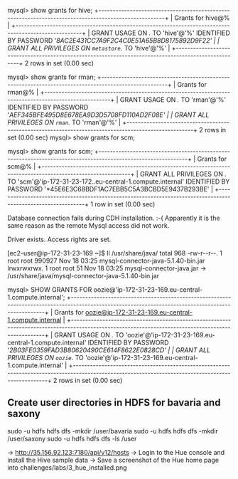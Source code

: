 mysql> show grants for hive;
+-----------------------------------------------------------------------------------------------------+
| Grants for hive@%                                                                                   |
+-----------------------------------------------------------------------------------------------------+
| GRANT USAGE ON *.* TO 'hive'@'%' IDENTIFIED BY PASSWORD '*8AC2E431CC7A9F2C4C0E51A65B8D8175892D9F22' |
| GRANT ALL PRIVILEGES ON `metastore`.* TO 'hive'@'%'                                                 |
+-----------------------------------------------------------------------------------------------------+
2 rows in set (0.00 sec)

mysql> show grants for rman;
+-----------------------------------------------------------------------------------------------------+
| Grants for rman@%                                                                                   |
+-----------------------------------------------------------------------------------------------------+
| GRANT USAGE ON *.* TO 'rman'@'%' IDENTIFIED BY PASSWORD '*AEF345BFE495D8E678EA9D3D5708FD110AD2F08E' |
| GRANT ALL PRIVILEGES ON `rman`.* TO 'rman'@'%'                                                      |
+-----------------------------------------------------------------------------------------------------+
2 rows in set (0.00 sec)
mysql> show grants for scm;

mysql> show grants for scm;
+-------------------------------------------------------------------------------------------------------------+
| Grants for scm@%                                                                                            |
+-------------------------------------------------------------------------------------------------------------+
| GRANT ALL PRIVILEGES ON *.* TO 'scm'@'ip-172-31-23-172..eu-central-1.compute.internal' IDENTIFIED BY PASSWORD '*45E6E3C68BDF1AC7EBB5C5A3BCBD5E9437B293BE' |
+-------------------------------------------------------------------------------------------------------------+
1 row in set (0.00 sec)


Database connection fails during CDH installation. :-(
Apparently it is the same reason as the remote Mysql access did not work.

Driver exists. Access rights are set.

[ec2-user@ip-172-31-23-169 ~]$ ll /usr/share/java/
total 968
-rw-r--r--. 1 root root 990927 Nov 18 03:25 mysql-connector-java-5.1.40-bin.jar
lrwxrwxrwx. 1 root root     51 Nov 18 03:25 mysql-connector-java.jar -> /usr/share/java/mysql-connector-java-5.1.40-bin.jar


mysql> SHOW GRANTS FOR oozie@'ip-172-31-23-169.eu-central-1.compute.internal';
+---------------------------------------------------------------------------------------------------------------------------------------------------+
| Grants for oozie@ip-172-31-23-169.eu-central-1.compute.internal                                                                                   |
+---------------------------------------------------------------------------------------------------------------------------------------------------+
| GRANT USAGE ON *.* TO 'oozie'@'ip-172-31-23-169.eu-central-1.compute.internal' IDENTIFIED BY PASSWORD '*2B03FE0359FAD3B80620490CE614F8622E0828CD' |
| GRANT ALL PRIVILEGES ON `oozie`.* TO 'oozie'@'ip-172-31-23-169.eu-central-1.compute.internal'                                                     |
+---------------------------------------------------------------------------------------------------------------------------------------------------+
2 rows in set (0.00 sec)


## Create user directories in HDFS for bavaria and saxony
sudo -u hdfs hdfs dfs -mkdir /user/bavaria
sudo -u hdfs hdfs dfs -mkdir /user/saxony
sudo -u hdfs hdfs dfs -ls /user

-> http://35.156.92.123:7180/api/v12/hosts 
-> Login to the Hue console and install the Hive sample data
-> Save a screenshot of the Hue home page into challenges/labs/3_hue_installed.png
